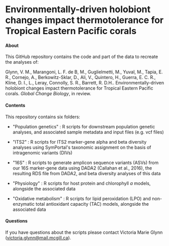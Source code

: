# Environmentally-driven holobiont changes impact thermotolerance for Tropical Eastern Pacific corals

#### About
This GitHub repository contains the code and part of the data to recreate the analyses of:

Glynn, V. M., Marangoni, L. F. de B, M., Guglielmetti, M., Yuval, M., Tapia, E. R., Cornejo, A.,  Berkowitz-Sklar, D., Ali, V., Quintero, H., Guerra, E. C. R., Kline, D. I.,  L., Leray, Connolly, S. R., Barrett, R. D.H.. Environmentally-driven holobiont changes impact thermotolerance for Tropical Eastern Pacific corals. *Global Change Biology*, in review.

#### Contents
This repository contains six folders:

* "Population genetics" : R scripts for downstream population genetic analyses, and associated sample metadata and input files (e.g. vcf files) 

* "ITS2" : R scripts for ITS2 marker-gene alpha and beta diversity analyses using SymPortal's taxonomic assignment on the basis of intragenomic variants (DIVs)

* "16S" : R scripts to generate amplicon sequence variants (ASVs) from our 16S marker-gene data using DADA2 (Callahan et al., 2016), the resulting RDS file from DADA2, and beta diversity analyses of this data

* "Physiology" : R scripts for host protein and chlorophyll *a* models, alongside the associated data  

* "Oxidative metabolism" : R scripts for lipid peroxidation (LPO) and non-enzymatic total antioxidant capacity (TAC) models, alongside the associated data  

#### Questions
If you have questions about the scripts please contact Victoria Marie Glynn (victoria.glynn@mail.mcgill.ca).
